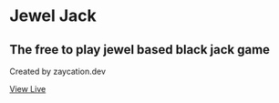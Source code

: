 # Jewel Jack

## The free to play jewel based black jack game

Created by zaycation.dev

[View Live](https://jewel-jack.netlify.app)
